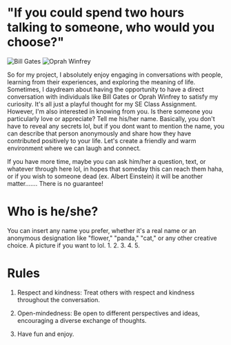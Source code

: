 # "If you could spend two hours talking to someone, who would you choose?"

![Bill Gates](https://upload.wikimedia.org/wikipedia/commons/thumb/a/a8/Bill_Gates_2017_%28cropped%29.jpg/800px-Bill_Gates_2017_%28cropped%29.jpg)
![Oprah Winfrey](https://upload.wikimedia.org/wikipedia/commons/thumb/b/bf/Oprah_in_2014.jpg/800px-Oprah_in_2014.jpg)

So for my project, I absolutely enjoy engaging in conversations with people, learning from their experiences, and exploring the meaning of life. Sometimes, I daydream about having the opportunity to have a direct conversation with individuals like Bill Gates or Oprah Winfrey to satisfy my curiosity. It's all just a playful thought for my SE Class Assignment. However, I'm also interested in knowing from you. Is there someone you particularly love or appreciate? Tell me his/her name. Basically, you don't have to reveal any secrets lol, but if you dont want to mention the name, you can describe that person anonymously and share how they have contributed positively to your life. Let's create a friendly and warm environment where we can laugh and connect.

If you have more time, maybe you can ask him/her a question, text, or whatever through here lol, in hopes that someday this can reach them haha, or if you wish to someone dead (ex. Albert Einstein) it will be another matter....... There is no guarantee!

# Who is he/she?

You can insert any name you prefer, whether it's a real name or an anonymous designation like "flower," "panda," "cat," or any other creative choice. A picture if you want to lol.
1.
2.
3.
4.
5.


# Rules

1. Respect and kindness: Treat others with respect and kindness throughout the conversation.

2. Open-mindedness: Be open to different perspectives and ideas, encouraging a diverse exchange of thoughts.

3. Have fun and enjoy.